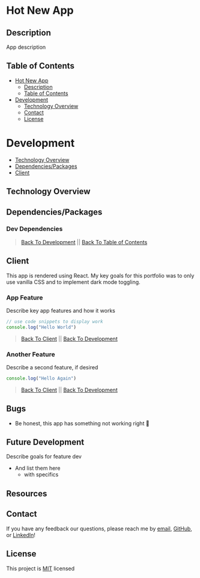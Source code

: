 # Hot New App

<!-- ![App hero image](./client/public/assets/img/readme/app.png) -->

## Description

App description

<!-- [Live Link 😁](https://diegopie.herokuapp.com/) -->

<!-- [Adobe XD Wireframe and Prototype](https://xd.adobe.com/view/7f0c8103-9ba6-49dd-8bca-2eaeeb93bbf6-2a5f/) -->

&NewLine;
&NewLine;

## Table of Contents

- [Hot New App](#hot-new-app)
  - [Description](#description)
  - [Table of Contents](#table-of-contents)
- [Development](#development)
  - [Technology Overview](#technology-overview)
  - [Contact](#contact)
  - [License](#license)

# Development

- [Technology Overview](#Technology-Overview)
- [Dependencies/Packages](#Dependencies/Packages)
- [Client](#Client)

## Technology Overview

&NewLine;
&NewLine;

<!-- ```sh
Frontend – React, CSS3,  
Backend – Node, Express
``` -->

&NewLine;
&NewLine;

## Dependencies/Packages

&NewLine;
&NewLine;

<!-- | | | |
| ------ | ------ | ------ |
| [express](https://www.npmjs.com/package/express) | [mongoose](https://www.npmjs.com/package/mongoose) | [react-typed](https://www.npmjs.com/package/react-typed) |
[react-router-dom](https://www.npmjs.com/package/react-router-dom) | -->

&NewLine;
&NewLine;

### Dev Dependencies

&NewLine;
&NewLine;

<!-- | | | |
| ------ | ------ | ------ |
| [eslint](https://www.npmjs.com/package/eslint) | [nodemon](https://www.npmjs.com/package/nodemon) | -->

&NewLine;
&NewLine;

> [Back To Development](#Development) || [Back To Table of Contents](#Table-of-Contents)

## Client

This app is rendered using React. My key goals for this portfolio was to only use vanilla CSS and to implement dark mode toggling.

### App Feature

Describe key app features and how it works

``` js
// use code snippets to display work
console.log("Hello World")
```

> [Back To Client](#Client) || [Back To Development](#Development)

### Another Feature

Describe a second feature, if desired

``` js
console.log("Hello Again")
```

> [Back To Client](#Client) || [Back To Development](#Development)

## Bugs

- Be honest, this app has something not working right 😬

## Future Development

Describe goals for feature dev

- And list them here
  - with specifics

## Resources

<!-- Adobe Icons: [freepik.com](https://www.freepik.com) -->

## Contact

If you have any feedback our questions, please reach me by [email](diegopie@outlook.com), [GitHub](https://github.com/Diegopie), or [LinkedIn](https://www.linkedin.com/in/diego-hernandez-7327381b2/)!

## License

This project is [MIT](https://choosealicense.com/licenses/mit/) licensed
